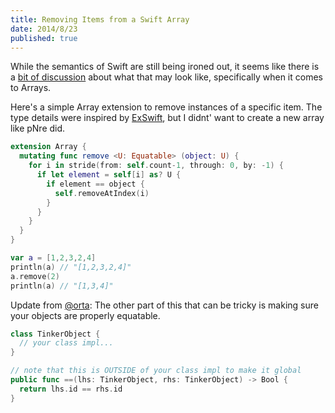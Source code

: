 ```yaml
---
title: Removing Items from a Swift Array
date: 2014/8/23
published: true
---
```


While the semantics of Swift are still being ironed out, it seems like there is a [bit of discussion](https://devforums.apple.com/message/979026#979026) about what that may look like, specifically when it comes to Arrays.

Here's a simple Array extension to remove instances of a specific item. The type details were inspired by [ExSwift](https://github.com/pNre/ExSwift/blob/master/ExSwift/Array.swift), but I didnt' want to create a new array like pNre did.


~~~ swift
extension Array {
  mutating func remove <U: Equatable> (object: U) {
    for i in stride(from: self.count-1, through: 0, by: -1) {
      if let element = self[i] as? U {
        if element == object {
          self.removeAtIndex(i)
        }
      }
    }
  }
}

var a = [1,2,3,2,4]
println(a) // "[1,2,3,2,4]"
a.remove(2)
println(a) // "[1,3,4]"
~~~

Update from [@orta](https://twitter.com/orta): The other part of this that can be tricky is making sure your objects are properly equatable.

~~~swift
class TinkerObject {
  // your class impl...
}

// note that this is OUTSIDE of your class impl to make it global
public func ==(lhs: TinkerObject, rhs: TinkerObject) -> Bool {
  return lhs.id == rhs.id
}
~~~